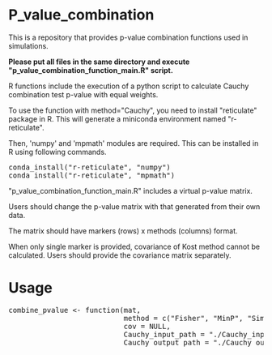 # P_value_combination

This is a repository that provides p-value combination functions used in simulations. <br />

**Please put all files in the same directory and execute "p_value_combination_function_main.R" script. <br />**

R functions include the execution of a python script to calculate Cauchy combination test p-value with equal weights. <br />

To use the function with method="Cauchy", you need to install "reticulate" package in R. This will generate a miniconda environment named "r-reticulate". <br />

Then, 'numpy' and 'mpmath' modules are required. This can be installed in R using following commands. <br />

<pre>
conda_install("r-reticulate", "numpy") 
conda_install("r-reticulate", "mpmath")
</pre>

"p_value_combination_function_main.R" includes a virtual p-value matrix. <br />

Users should change the p-value matrix with that generated from their own data. <br />

The matrix should have markers (rows) x methods (columns) format. <br />

When only single marker is provided, covariance of Kost method cannot be calculated. Users should provide the covariance matrix separately. <br />

# **Usage**
<pre>
combine_pvalue <- function(mat, 
                           method = c("Fisher", "MinP", "Simes", "Stouffer", "Kost", "Cauchy"), 
                           cov = NULL, 
                           Cauchy_input_path = "./Cauchy_input/", 
                           Cauchy_output_path = "./Cauchy_output/")
</pre>
